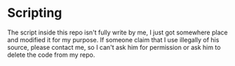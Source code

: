 # Scripting

The script inside this repo isn't fully write by me, I just got somewhere place and modified it for my purpose. If someone claim that I use illegally of his source, please contact me, so I can't ask him for permission or ask him to delete the code from my repo.
